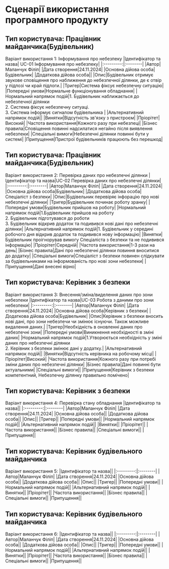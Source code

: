 # Сценарії використання програмного продукту
## Тип користувача: Працівник майданчика(Будівельник)
Варіант використання 1: Інформування про небезпеку
|Ідентифікатор та назва| UC-01 Інформування про небезпеку|
|:---------:|:--------|
|Автор|Маланчук Філіп|
|Дата створення|24.11.2024|
|Основна дійова особа|Будівельник|
|Додаткова дійова особа||
|Опис|Будівельник отримує звукове сповіщення про наближення до небезпечної ділянки, де є отвір у підлозі чи край підлоги.|
|Тригер|Система фіксує небезпечну ситуацію|
|Попередні умови|Нормальне функціонування обладнання|
|Нормальний напрямок подій|1. Будівельник наближається до небезпечної ділянки <br>2. Система фіксує небезпечну ситуаці. <br> 3. Система інформує сигналом будівельника |
|Альтернативний напрямок подій||
|Винятки|Відсутність зв'язку з пристроєм|
|Пріорітет|Високий|
|Частота використання|Кожного разу при небезпеці|
|Бізнес правила|Сповіщення повинні надсилатися негайно після виявлення небезпеки|
|Спеціальні вимоги|Небезпечні ділянки повинні бути у системі|
|Припущення|Пристрої будівельників працюють без перешкод|

## Тип користувача: Працівник майданчика(Будівельник)
Варіант використання 2: Перевірка даних про небезпечні ділянки
|Ідентифікатор та назва|UC-02 Перевірка даних про небезпечні ділянки|
|:---------:|:--------|
|Автор|Маланчук Філіп|
|Дата створення|24.11.2024|
|Основна дійова особа|Будівельник|
|Додаткова дійова особа|Спеціаліст з безпеки|
|Опис|Будівельник перевіряє інфорацію про нові небезпечні ділянки|
|Тригер|Будівельник починає роботу зранку|
|Попередні умови|Будівельник прийшов на роботу|
|Нормальний напрямок подій|1.Будівельник прийшов на роботу <br>2. Будівельник підготувався до роботи<br> 3. Будівельник відкрив додаток та подивився нові дані про небезпечні ділянки|
|Альтернативний напрямок подій|1. Будівельник у середині робочого дня відкрив додаток та подивився нову інформацію|
|Винятки|Будівельник проігнорував вимогу Спеціаліста з безпеки та не подивився інформацію|
|Пріорітет|Середній|
|Частота використання|1-3 рази на день|
|Бізнес правила|Дані про небезпечні ділянки повиння вноситися до додатку|
|Спеціальні вимоги|Спеціаліст з безпеки повинен слідкувати за будівельниками на інформованість про нові зони небезпеки|
|Припущення|Дані внесені вірно|

## Тип користувача: Керівник з безпеки
Варіант використання 3: Внесення/зміна/виделення даних про зони небезпеки
|Ідентифікатор та назва|UC-03 Робота з даними про зони небезпеки|
|:---------:|:--------|
|Автор|Маланчук Філіп|
|Дата створення|24.11.2024|
|Основна дійова особа|Керівник з безпеки|
|Додаткова дійова особа|Будівельник|
|Опис|Керівник з безпеки вносить нові дані, про зони небезпечи чи змінює існуючи. Також можливе видалення даних.|
|Тригер|Необхідність в оновленні даних про небезпечні зони|
|Попередні умови|Виникнення необхідності в зміні даних|
|Нормальний напрямок подій|1.Утворюється необхідність у зміні даних про небезпечні ділянки<br> 2. Керівник з безпеки змінює дані у додатку.|
|Альтернативний напрямок подій||
|Винятки|Відсутність керівника на робочому місці|
|Пріорітет|Високий|
|Частота використання|Кожного разу при потребі зміни даних про небезпечні ділянки|
|Бізнес правила|Дані повинні бути актуальними|
|Спеціальні вимоги||
|Припущення|Керівник з безпеки компетентний, Небезпечну ділянку правильно помічено|

## Тип користувача: Керівник з безпеки
Варіант використання 4: Перевірка стану обладнання 
|Ідентифікатор та назва||
|:---------:|:--------|
|Автор|Маланчук Філіп|
|Дата створення|24.11.2024|
|Основна дійова особа||
|Додаткова дійова особа||
|Опис||
|Тригер||
|Попередні умови||
|Нормальний напрямок подій||
|Альтернативний напрямок подій||
|Винятки||
|Пріорітет||
|Частота використання||
|Бізнес правила||
|Спеціальні вимоги||
|Припущення||

## Тип користувача: Керівник будівельного майданчика
Варіант використання 5:
|Ідентифікатор та назва||
|:---------:|:--------|
|Автор|Маланчук Філіп|
|Дата створення|24.11.2024|
|Основна дійова особа||
|Додаткова дійова особа||
|Опис||
|Тригер||
|Попередні умови||
|Нормальний напрямок подій||
|Альтернативний напрямок подій||
|Винятки||
|Пріорітет||
|Частота використання||
|Бізнес правила||
|Спеціальні вимоги||
|Припущення||

## Тип користувача: Керівник будівельного майданчика
Варіант використання 6:
|Ідентифікатор та назва||
|:---------:|:--------|
|Автор|Маланчук Філіп|
|Дата створення|24.11.2024|
|Основна дійова особа||
|Додаткова дійова особа||
|Опис||
|Тригер||
|Попередні умови||
|Нормальний напрямок подій||
|Альтернативний напрямок подій||
|Винятки||
|Пріорітет||
|Частота використання||
|Бізнес правила||
|Спеціальні вимоги||
|Припущення||
